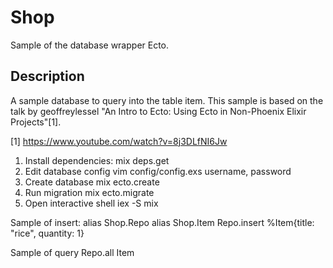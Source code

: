 # Shop

Sample of the database wrapper Ecto.

## Description

A sample database to query into the table item.  This sample is based on the talk by geoffreylessel "An Intro to Ecto: Using Ecto in Non-Phoenix Elixir Projects"[1].

[1] https://www.youtube.com/watch?v=8j3DLfNI6Jw


1. Install dependencies:
  mix deps.get
2. Edit database config
  vim config/config.exs
  username, password
3. Create database
  mix ecto.create
4. Run migration
  mix ecto.migrate
5. Open interactive shell
  iex -S mix

Sample of insert:
alias Shop.Repo
alias Shop.Item
Repo.insert %Item{title: "rice", quantity: 1}

Sample of query
Repo.all Item



